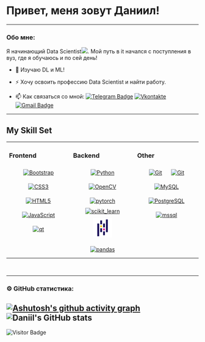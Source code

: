 # Привет, меня зовут Даниил!

---

### Обо мне:

Я начинающий Data Scientist<img src="https://media.giphy.com/media/WUlplcMpOCEmTGBtBW/giphy.gif" width="30px">. Мой путь в it начался с поступления в вуз, где я обучаюсь и по сей день!

- :telescope: Изучаю DL и ML!

- :zap: Хочу освоить профессию Data Scientist и найти работу.


- :mailbox: Как связаться со мной: [![Telegram Badge](https://img.shields.io/badge/-Kitaev-blue?style=flat&logo=Telegram&logoColor=white)](https://t.me/DanRomKit) [![Vkontakte](https://img.shields.io/badge/-Vkontakte-003f5c?style=for-the-badge&logo=Vk)](https://vk.com/im?sel=178657649)  [![Gmail Badge](https://img.shields.io/badge/-Gmail-red?style=flat&logo=Gmail&logoColor=white)](mailto:kitaev.dr@gmail.com)

---

## My Skill Set  
<table><tr><td valign="top" width="33%">



### Frontend  
<div align="center">  
<a href="https://getbootstrap.com/docs/3.4/javascript/" target="_blank"><img style="margin: 10px" src="https://profilinator.rishav.dev/skills-assets/bootstrap-plain.svg" alt="Bootstrap" height="50" /></a>  
<a href="https://www.w3schools.com/css/" target="_blank"><img style="margin: 10px" src="https://profilinator.rishav.dev/skills-assets/css3-original-wordmark.svg" alt="CSS3" height="50" /></a>  
<a href="https://en.wikipedia.org/wiki/HTML5" target="_blank"><img style="margin: 10px" src="https://profilinator.rishav.dev/skills-assets/html5-original-wordmark.svg" alt="HTML5" height="50" /></a>  
<a href="https://www.javascript.com/" target="_blank"><img style="margin: 10px" src="https://profilinator.rishav.dev/skills-assets/javascript-original.svg" alt="JavaScript" height="50" /></a>  
<a href="https://www.qt.io/" target="_blank" rel="noreferrer"> <img style="margin: 10px" src="https://upload.wikimedia.org/wikipedia/commons/0/0b/Qt_logo_2016.svg" alt="qt" height="50"/></a> 
</div>

</td><td valign="top" width="33%">



### Backend  
<div align="center">  
<a href="https://www.python.org/" target="_blank"><img style="margin: 10px" src="https://profilinator.rishav.dev/skills-assets/python-original.svg" alt="Python" height="50" /></a>  
<a href="https://opencv.org/" target="_blank"><img style="margin: 10px" src="https://profilinator.rishav.dev/skills-assets/opencv-icon.svg" alt="OpenCV" height="50" /></a>  
<a href="https://pytorch.org/" target="_blank"><img style="margin: 10px" src="https://profilinator.rishav.dev/skills-assets/pytorch-icon.svg" alt="pytorch" height="50" /></a>
<a href="https://scikit-learn.org/" target="_blank"><img src="https://upload.wikimedia.org/wikipedia/commons/0/05/Scikit_learn_logo_small.svg" alt="scikit_learn" height="50"/></a> 
<a href="https://pandas.pydata.org/" target="_blank"><img style="margin: 10px" src="https://raw.githubusercontent.com/devicons/devicon/2ae2a900d2f041da66e950e4d48052658d850630/icons/pandas/pandas-original.svg" alt="pandas" height="50"/></a>
<a href="https://numpy.org/" target="_blank"><img style="margin: 10px" src="https://cdn.jsdelivr.net/gh/devicons/devicon/icons/numpy/numpy-original.svg" alt="pandas" height="50"/></a>

</div>

</td><td valign="top" width="33%">



### Other  
<div align="center">  
<a href="https://www.jetbrains.com/ru-ru/pycharm/" target="_blank"><img style="margin: 10px" src="https://cdn.jsdelivr.net/gh/devicons/devicon/icons/pycharm/pycharm-original.svg" alt="Git" height="50" /></a>  
<a href="https://github.com/" target="_blank"><img style="margin: 10px" src="https://profilinator.rishav.dev/skills-assets/git-scm-icon.svg" alt="Git" height="50" /></a>  
<a href="https://www.mysql.com/" target="_blank"><img style="margin: 10px" src="https://profilinator.rishav.dev/skills-assets/mysql-original-wordmark.svg" alt="MySQL" height="50" /></a>  
<a href="https://www.postgresql.org/" target="_blank"><img style="margin: 10px" src="https://profilinator.rishav.dev/skills-assets/postgresql-original-wordmark.svg" alt="PostgreSQL" height="50" /></a>
<a href="https://www.microsoft.com/en-us/sql-server" target="_blank"><img style="margin: 10px" src="https://www.svgrepo.com/show/303229/microsoft-sql-server-logo.svg" alt="mssql" height="50"/></a> 
</div>

</td></tr></table>  

<br/>

---
### ⚙️ GitHub статистика:
[![Ashutosh's github activity graph](https://github-readme-activity-graph.cyclic.app/graph?username=danromkit&theme=merko)](https://github.com/ashutosh00710/github-readme-activity-graph)
![Daniil's GitHub stats](https://github-readme-stats.vercel.app/api?username=danromkit&show_icons=true&theme=merko)
---
![Visitor Badge](https://visitor-badge.laobi.icu/badge?page_id=danromkit)